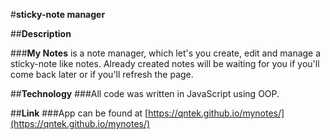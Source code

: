 #**sticky-note manager**

##**Description**

###**My Notes** is a note manager, which let's you create, edit and manage a sticky-note like notes. Already created notes will be waiting for you if you'll come back later or if you'll refresh the page.

##**Technology**
###All code was written in JavaScript using OOP.

##**Link**
###App can be found at [https://qntek.github.io/mynotes/](https://qntek.github.io/mynotes/)